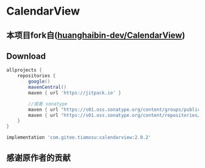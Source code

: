 # CalendarView
## 本项目fork自([huanghaibin-dev/CalendarView](https://github.com/huanghaibin-dev/CalendarView))

## Download

```groovy
allprojects {
    repositories {
        google()
        mavenCentral()
        maven { url 'https://jitpack.io' }

        //或者 sonatype
        maven { url "https://s01.oss.sonatype.org/content/groups/public" }
        maven { url "https://s01.oss.sonatype.org/content/repositories/releases" }
    }
}
```

``` groovy
implementation 'com.gitee.tiamosu:calendarview:2.0.2'
```

## 感谢原作者的贡献

